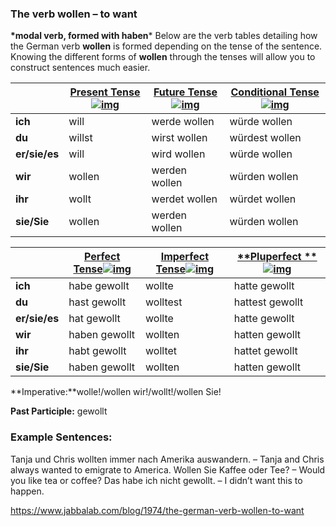 ### The verb wollen – to want

**\*modal verb, formed with haben***
Below are the verb tables detailing how the German verb **wollen** is formed depending on the tense of the sentence. Knowing the different forms of **wollen** through the tenses will allow you to construct sentences much easier.

|               | [**Present Tense**![img](https://www.jabbalab.com/images/qm.jpg)](http://www.jabbalab.com/blog/880/how-german-verbs-work-in-the-present-tense-part-1) | [**Future Tense**![img](https://www.jabbalab.com/images/qm.jpg)](http://www.jabbalab.com/blog/1126/german-future-tense-and-how-to-use-it) | [**Conditional Tense**![img](https://www.jabbalab.com/images/qm.jpg)](http://www.jabbalab.com/blog/1160/german-conditional-tense-what-it-is-and-how-to-use-it) |
| ------------- | ---------------------------------------- | ---------------------------------------- | ---------------------------------------- |
| **ich**       | will                                     | werde wollen                             | würde wollen                             |
| **du**        | willst                                   | wirst wollen                             | würdest wollen                           |
| **er/sie/es** | will                                     | wird wollen                              | würde wollen                             |
| **wir**       | wollen                                   | werden wollen                            | würden wollen                            |
| **ihr**       | wollt                                    | werdet wollen                            | würdet wollen                            |
| **sie/Sie**   | wollen                                   | werden wollen                            | würden wollen                            |

 

|               | [Perfect Tense![img](https://www.jabbalab.com/images/qm.jpg)](http://www.jabbalab.com/blog/1011/past-tense-german-how-to-talk-about-the-past-in-german) | [**Imperfect Tense**![img](https://www.jabbalab.com/images/qm.jpg)](http://www.jabbalab.com/blog/1028/past-tense-german-the-imperfect-tense) | [**Pluperfect **![img](https://www.jabbalab.com/images/qm.jpg)](http://www.jabbalab.com/blog/1207/german-past-tense-%E2%80%93-the-pluperfect-tense) |
| ------------- | ---------------------------------------- | ---------------------------------------- | ---------------------------------------- |
| **ich**       | habe gewollt                             | wollte                                   | hatte gewollt                            |
| **du**        | hast gewollt                             | wolltest                                 | hattest gewollt                          |
| **er/sie/es** | hat gewollt                              | wollte                                   | hatte gewollt                            |
| **wir**       | haben gewollt                            | wollten                                  | hatten gewollt                           |
| **ihr**       | habt gewollt                             | wolltet                                  | hattet gewollt                           |
| **sie/Sie**   | haben gewollt                            | wollten                                  | hatten gewollt                           |

**Imperative:**wolle!/wollen wir!/wollt!/wollen Sie!

**Past Participle:** gewollt

### Example Sentences:

Tanja und Chris wollten immer nach Amerika auswandern. – Tanja and Chris always wanted to emigrate to America.
Wollen Sie Kaffee oder Tee? – Would you like tea or coffee?
Das habe ich nicht gewollt. – I didn’t want this to happen.



https://www.jabbalab.com/blog/1974/the-german-verb-wollen-to-want